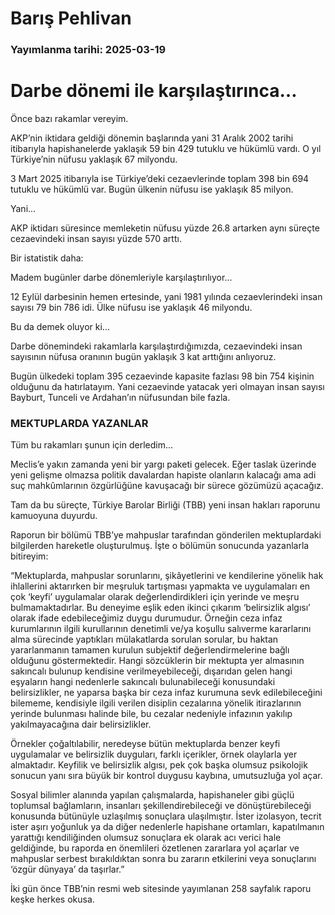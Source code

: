 # Barış Pehlivan

### Yayımlanma tarihi: 2025-03-19

# Darbe dönemi ile karşılaştırınca…

Önce bazı rakamlar vereyim.

AKP’nin iktidara geldiği dönemin başlarında yani 31 Aralık 2002 tarihi itibarıyla hapishanelerde yaklaşık 59 bin 429 tutuklu ve hükümlü vardı. O yıl Türkiye’nin nüfusu yaklaşık 67 milyondu.

3 Mart 2025 itibarıyla ise Türkiye’deki cezaevlerinde toplam 398 bin 694 tutuklu ve hükümlü var. Bugün ülkenin nüfusu ise yaklaşık 85 milyon.

Yani...

AKP iktidarı süresince memleketin nüfusu yüzde 26.8 artarken aynı süreçte cezaevindeki insan sayısı yüzde 570 arttı.

Bir istatistik daha:

Madem bugünler darbe dönemleriyle karşılaştırılıyor...

12 Eylül darbesinin hemen ertesinde, yani 1981 yılında cezaevlerindeki insan sayısı 79 bin 786 idi. Ülke nüfusu ise yaklaşık 46 milyondu.

Bu da demek oluyor ki...

Darbe dönemindeki rakamlarla karşılaştırdığımızda, cezaevindeki insan sayısının nüfusa oranının bugün yaklaşık 3 kat arttığını anlıyoruz.

Bugün ülkedeki toplam 395 cezaevinde kapasite fazlası 98 bin 754 kişinin olduğunu da hatırlatayım. Yani cezaevinde yatacak yeri olmayan insan sayısı Bayburt, Tunceli ve Ardahan’ın nüfusundan bile fazla.


### MEKTUPLARDA YAZANLAR

Tüm bu rakamları şunun için derledim...

Meclis’e yakın zamanda yeni bir yargı paketi gelecek. Eğer taslak üzerinde yeni gelişme olmazsa politik davalardan hapiste olanların kalacağı ama adi suç mahkûmlarının özgürlüğüne kavuşacağı bir sürece gözümüzü açacağız.

Tam da bu süreçte, Türkiye Barolar Birliği (TBB) yeni insan hakları raporunu kamuoyuna duyurdu.

Raporun bir bölümü TBB’ye mahpuslar tarafından gönderilen mektuplardaki bilgilerden hareketle oluşturulmuş. İşte o bölümün sonucunda yazanlarla bitireyim:

“Mektuplarda, mahpuslar sorunlarını, şikâyetlerini ve kendilerine yönelik hak ihlallerini aktarırken bir meşruluk tartışması yapmakta ve uygulamaları en çok ‘keyfi’ uygulamalar olarak değerlendirdikleri için yerinde ve meşru bulmamaktadırlar. Bu deneyime eşlik eden ikinci çıkarım ‘belirsizlik algısı’ olarak ifade edebileceğimiz duygu durumudur. Örneğin ceza infaz kurumlarının ilgili kurullarının denetimli ve/ya koşullu salıverme kararlarını alma sürecinde yaptıkları mülakatlarda sorulan sorular, bu haktan yararlanmanın tamamen kurulun subjektif değerlendirmelerine bağlı olduğunu göstermektedir. Hangi sözcüklerin bir mektupta yer almasının sakıncalı bulunup kendisine verilmeyebileceği, dışarıdan gelen hangi eşyaların hangi nedenlerle sakıncalı bulunabileceği konusundaki belirsizlikler, ne yaparsa başka bir ceza infaz kurumuna sevk edilebileceğini bilememe, kendisiyle ilgili verilen disiplin cezalarına yönelik itirazlarının yerinde bulunması halinde bile, bu cezalar nedeniyle infazının yakılıp yakılmayacağına dair belirsizlikler.

Örnekler çoğaltılabilir, neredeyse bütün mektuplarda benzer keyfi uygulamalar ve belirsizlik duyguları, farklı içerikler, örnek olaylarla yer almaktadır. Keyfilik ve belirsizlik algısı, pek çok başka olumsuz psikolojik sonucun yanı sıra büyük bir kontrol duygusu kaybına, umutsuzluğa yol açar.

Sosyal bilimler alanında yapılan çalışmalarda, hapishaneler gibi güçlü toplumsal bağlamların, insanları şekillendirebileceği ve dönüştürebileceği konusunda bütünüyle uzlaşılmış sonuçlara ulaşılmıştır. İster izolasyon, tecrit ister aşırı yoğunluk ya da diğer nedenlerle hapishane ortamları, kapatılmanın yarattığı kendiliğinden olumsuz sonuçlara ek olarak acı verici hale geldiğinde, bu raporda en önemlileri özetlenen zararlara yol açarlar ve mahpuslar serbest bırakıldıktan sonra bu zararın etkilerini veya sonuçlarını ‘özgür dünyaya’ da taşırlar.”

İki gün önce TBB’nin resmi web sitesinde yayımlanan 258 sayfalık raporu keşke herkes okusa.

